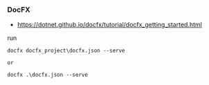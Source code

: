 
### DocFX
- https://dotnet.github.io/docfx/tutorial/docfx_getting_started.html


run

```
docfx docfx_project\docfx.json --serve

or

docfx .\docfx.json --serve
```